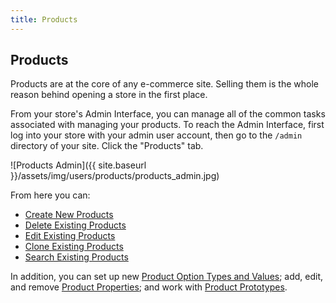 ```yaml
---
title: Products
---
```


## Products

Products are at the core of any e-commerce site. Selling them is the whole reason behind opening a store in the first place.

From your store's Admin Interface, you can manage all of the common tasks associated with managing your products. To reach the Admin Interface, first log into your store with your admin user account, then go to the `/admin` directory of your site. Click the "Products" tab.

![Products Admin]({{ site.baseurl }}/assets/img/users/products/products_admin.jpg)

From here you can:

* [Create New Products](creating_products)
* [Delete Existing Products](deleting_products)
* [Edit Existing Products](editing_products)
* [Clone Existing Products](cloning_products)
* [Search Existing Products](searching_products)

In addition, you can set up new [Product Option Types and Values](product_options); add, edit, and remove [Product Properties](product_properties); and work with [Product Prototypes](product_prototypes).